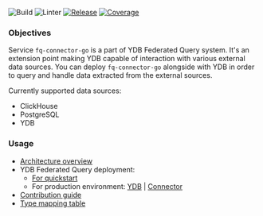 ![Build](https://github.com/ydb-platform/fq-connector-go/actions/workflows/build.yml/badge.svg)
![Linter](https://github.com/ydb-platform/fq-connector-go/actions/workflows/lint.yml/badge.svg)
[![Release](https://img.shields.io/github/v/release/ydb-platform/fq-connector-go.svg?style=flat-square)](https://github.com/ydb-platform/fq-connector-go/releases)
[![Coverage](https://codecov.io/github/ydb-platform/fq-connector-go/graph/badge.svg?token=RCXN9X391Y)](https://codecov.io/github/ydb-platform/fq-connector-go)

### Objectives

Service `fq-connector-go` is a part of YDB Federated Query system.
It's an extension point making YDB capable of interaction with various external data sources.
You can deploy `fq-connector-go` alongside with YDB in order to query and handle
data extracted from the external sources.

Currently supported data sources:
* ClickHouse
* PostgreSQL
* YDB

### Usage 

* [Architecture overview](https://ydb.tech/docs/ru/concepts/federated_query/architecture)
* YDB Federated Query deployment:
    * [For quickstart](https://ydb.tech/docs/ru/getting_started/self_hosted/ydb_docker#zapusk-ydb-federated-query-v-docker) 
    * For production environment: [YDB](https://ydb.tech/docs/ru/deploy/manual/deploy-ydb-federated-query) | [Connector](https://ydb.tech/docs/ru/deploy/manual/connector)
* [Contribution guide](./docs/contribution.md)
* [Type mapping table](./docs/type_mapping_table.md)
